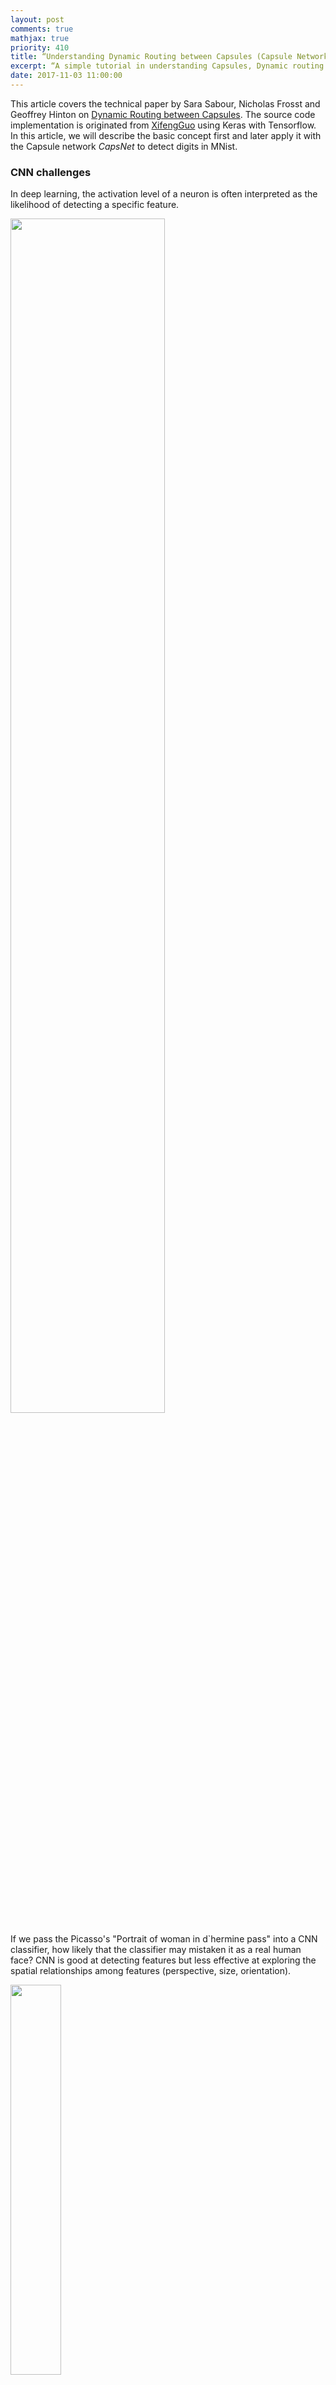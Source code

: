 ```yaml
---
layout: post
comments: true
mathjax: true
priority: 410
title: “Understanding Dynamic Routing between Capsules (Capsule Network)”
excerpt: “A simple tutorial in understanding Capsules, Dynamic routing and Capsule Network CapsNet”
date: 2017-11-03 11:00:00
---
```


This article covers the technical paper by Sara Sabour, Nicholas Frosst and Geoffrey Hinton on [Dynamic Routing between Capsules](https://arxiv.org/pdf/1710.09829.pdf). The source code implementation is originated from [XifengGuo](https://github.com/XifengGuo/CapsNet-Keras) using Keras with Tensorflow. In this article, we will describe the basic concept first and later apply it with the Capsule network _CapsNet_ to detect digits in MNist.

### CNN challenges

In deep learning, the activation level of a neuron is often interpreted as the likelihood of detecting a specific feature. 

<div class="imgcap">
<img src="/assets/capsule/fc.jpg" style="border:none;width:70%;">
</div>

If we pass the Picasso's "Portrait of woman in d`hermine pass" into a CNN classifier, how likely that the classifier may mistaken it as a real human face? CNN is good at detecting features but less effective at exploring the spatial relationships among features (perspective, size, orientation).

<div class="imgcap">
<img src="/assets/capsule/picasso.jpg" style="border:none;width:40%;">
</div>

For example, the following picture may fool a _simple_ CNN model in believing that this a good sketch of a human face.

<div class="imgcap">
<img src="/assets/capsule/face2.jpg" style="border:none;width:20%;">
</div>
[(image source)](http://sharenoesis.com/article/draw-face/84)

A simple CNN model can extract the features for nose, eyes and mouth correctly but will wrongly activate the neuron for the face detection. Without realize the mis-match in spatial orientation and size, the activation for the face detection will be too high.

<div class="imgcap">
<img src="/assets/capsule/face4.jpg" style="border:none;width:60%;">
</div>

Now, we imagine that each neuron contains the likelihood as well as properties of the features. For example, it outputs a vector containing [likelihood, orientation, size]. With this spatial information, we can detect the in-consistence in the orientation and size among the nose, eyes and ear features and therefore output a much lower activation for the face detection.

<div class="imgcap">
<img src="/assets/capsule/face5.jpg" style="border:none;width:60%;">
</div>

Instead of using the term neurons, the technical paper uses the term **capsules** to indicate that capsules output a vector instead of a single scaler value.

### Viewpoint and style invariant

Don't mistaken that CNN cannot explore spatial relationships. With more convolution layers, more features maps and smaller filter size, CNN is feasible in detecting or rejecting features in different combinations of variants. (viewpoint variants like orientation, perspective, and style variants like skin tone, stroke width, font type) Nevertheless this approach tends to memorize the dataset rather than generalize a solution. To avoid overfitting, we use a large training dataset to cover different variant combinations. This approach is not easy to detect adversaries also. MNist dataset contains 55,000 training data. i.e. 5,500 samples per digits. However, it is unlikely that children need to read this large amount of samples to learn digits. Our existing deep learning models including CNN seem inefficient in utilizing datapoints.

> With feature property as part of the information extracted by capsules, we _may_ generalize the model better without an over extensive amount of labeled data for different variants.

### Capsule

> A capsule is a group of neurons that not only capture the likelihood but also the parameters of the specific feature. 

For example, the first row below indicates the probabilities of detecting the number "7" by a neuron. A 2-D capsule is formed by combining 2 neurons. This capsule outputs a 2-D vector in detecting the number "7". For the first image in the second row, it outputs a vector $$ v = (0, 0.9)$$. The magnitude of the vector $$ \| v \| = \sqrt{ 0^2 + 0.9^2 } = 0.9 $$ corresponds to the probability of detecting "7". The second image of each row looks more like a "1" than a "7". Therefore its corresponding likelihood as "7" is smaller (smaller scaler value or smaller vector's magnitude but with the same orientation) .

<div class="imgcap">
<img src="/assets/capsule/cap1.jpg" style="border:none;width:60%;">
</div>

In the third row, we rotate the image by 20°. The capsule will generate vectors with the same magnitude but different orientations. Here, the angle of the vector represents the angle of rotation for the number "7". As we can image, we can add 2 more neurons to a capsule to capture the size and stroke width. 

<div class="imgcap">
<img src="/assets/capsule/style.jpg" style="border:none;width:30%;">
</div>

> We call the output vector of a capsule as the **activity vector** with magnitude represents the probability of detecting a feature and its orientation represents its parameters (properties).

### Compute the output of a capsule

Recall a fully connected neural network:

<div class="imgcap">
<img src="/assets/capsule/fc1.jpg" style="border:none;width:35%;">
</div>

The output of each neuron is computed from the output of the neurons from the previous layer:

$$
\begin{split}
z_j &= \sum_i W_{ij} x_i \\
y_j &= ReLU(z_j) \\
\end{split}
$$

which $$W_{ij}, z_j$$ and $$y_i$$ are all scalars. 

For a capsule, the input $$u_i$$ and the output $$v_j$$ of a capsule are vectors. 

<div class="imgcap">
<img src="/assets/capsule/fc2.jpg" style="border:none;width:35%;">
</div>

We apply a **transformation matrix** $$W_{ij}$$ to the capsule output $$ u_i $$ of the pervious layer. For example, with a $$m \times k $$ matrix, we transform a k-D $$u_i$$ to a m-D $$\hat{u}_{j \vert i}$$. ($$ (m \times k) \text{  } \times \text{  } (k \times 1) \implies m \times 1$$) Then we compute a weighted sum $$s_j$$ with weights $$c_{ij}$$.

$$
\begin{split}
\hat{u}_{j|i} &= W_{ij} u_i \\
s_j & = \sum_i c_{ij}  \hat{u}_{j|i} \\
\end{split}
$$

$$c_{ij}$$ are **coupling coefficients** that are trained by the iterative dynamic routing process (discussed next) and $$ \sum_{j} c_{ij}$$ are designed to sum to one.

Instead of applying a ReLU function, we apply a squashing function to scale the vector between 0 and unit length. 

$$
\begin{split}
v_{j} & = \frac{\| s_{j} \|^2}{ 1 + \| s_{j} \|^2} \frac{s_{j}}{ \| s_{j} \|}  \\
\end{split}
$$

It shrinks small vectors to zero and long vectors to unit vectors. Therefore the likelihood of each capsule is bounded between zero and one.

$$
\begin{split}
v_{j} & \approx \| s_{j} \| s_{j}  \quad & \text{for } s_{j} \text { is short } \\
v_{j} & \approx \frac{s_{j}}{ \| s_{j} \|}  \quad & \text{for } s_{j} \text { is long } \\
\end{split}
$$

### Iterative dynamic Routing

In deep learning, we use backpropagation to train model parameters. The transformation matrix $$ W_{ij} $$ in capsules are still trained with backpropagation. Nevertheless, the coupling coefficients $$c_{ij}$$ are calculated with a new iterative dynamic routing method.

<div class="imgcap">
<img src="/assets/capsule/face6.jpg" style="border:none;width:65%;">
</div>

The **prediction vector** $$\hat{u}_{j \vert i}$$ is computed as (with the transformation matrix):

$$
\begin{split}
\hat{u}_{j|i} &= W_{ij} u_i \\
\end{split}
$$

which $$ u_i $$ is the activity vector for the capsule $$i$$ in the layer below.

The **activity vector** $$v_j$$ for the capsule $$j$$  in the layer above is computed as:

$$
\begin{split}
s_j & = \sum_i c_{ij}  \hat{u}_{j|i} \\
v_{j} & = \frac{\| s_{j} \|^2}{ 1 + \| s_{j} \|^2} \frac{s_{j}}{ \| s_{j} \|}  \\
\end{split}
$$

Intuitively, prediction vector $$\hat{u}_{j \vert i}$$ is the prediction (**vote**) from the capsule $$i$$ on the output of the capsule $$j$$ above. If the activity vector has close similarity with the prediction vector, we conclude that capsule $$i$$ is highly related with the capsule $$j$$. (For example, the eye capsule is highly related to the face capsule.) Such similarity is measured using the scalar product of the prediction and activity vector.  Therefore, the similarity takes into account on both likeliness and the feature properties. (instead of just likeliness in neurons) We compute a relevancy score $$ b_{ij} $$ according to the similarity:

$$
\begin{split}
b_{ij} ← \hat{u}_{j \vert i} \cdot v_j \\
\end{split}
$$

The coupling coefficients $$ c_{ij} $$ is computed as the softmax of $$ b_{ij} $$:

$$
\begin{split}
c_{ij} & = \frac{\exp{b_{ij}}} {\sum_k \exp{b_{ik}} } \\
\end{split}
$$

To make $$b_{ij}$$ more accurate , it is updated iteratively in multiple iterations (typically in 3 iterations). 

$$
\begin{split}
b_{ij} ← b_{ij} + \hat{u}_{j \vert i} \cdot v_j \\
\end{split}
$$

Here is the final pseudo code for the dynamic routing:

<div class="imgcap">
<img src="/assets/capsule/alg.jpg" style="border:none;width:90%;">
</div>

[Source Sara Sabour, Nicholas Frosst, Geoffrey Hinton](https://arxiv.org/pdf/1710.09829.pdf) 

> Routing a capsule to the capsule in the layer above based on relevancy is called **Routing-by-agreement**.

There is a short coming using the max pool in CNN. In max pool, we only keep the most dominating (max) features. Capsules maintain a weighted sum of features from the previous layer. Hence, it is more suitable in detecting overlapping features. For example detecting multiple overlapping digits in the handwriting:

<div class="imgcap">
<img src="/assets/capsule/over.jpg" style="border:none">
</div>

### Significant of Iterative dynamic routing with capsules

In deep learning, we use backpropagation to train the model's parameters based on a cost function. Those parameters (weights) control how signal is routed from one layer to another. If the weight between 2 neurons is zero, the activation of a neuron is not propagated to that neuron.

Iterative dynamic routing provides an alternative of how signal is routed based on feature parameters rather than one size fit all cost function. By utilizing the feature parameters, we can theoretically group capsules better to form a high level structure. For example, the capsule layers may eventually behaves as a **parse tree** that explore the part-whole relationship. (for example, a face is composed of eyes, a nose and a mouth) The iterative dynamic routing controls how much a signal is propagate upward to the capsules above utilizing the transformation matrix, the likeliness and the feature's properties.

<div class="imgcap">
<img src="/assets/capsule/face7.jpg" style="border:none;width:45%;">
</div>

The iterative dynamic routing with capsules is just one showcase in demonstrating the routing-by-agreement. In a second paper on capsules _Matrix capsules with EM routing_, a [likeliness, 4x4 pose matrix] matrix capsule is proposed (rather than a k-D vector capsule) with a new Expectation-maximization routing (EM routing). The objective of the EM routing is to group capsules to form a part-whole relationship like the parse tree above with a clustering technique (EM). A higher level feature (a face) is detected by looking for agreement between votes from the capsules one layer below. Instead of using the scalar product to find the similarity, we use EM to cluster capsules that have close proximity of the corresponding votes.

In machine learning, we use EM to cluster datapoints into different Gaussian distributions. For example, we cluster the datapoints below into two clusters modeled by two gaussian distributions.

<div class="imgcap">
<img src="/assets/ml/GM2.png" style="border:none;width:60%;">
</div>
 
The matrix capsules extract pose information of a feature and then transform it with a trasformation matrix to a vote. The transformation matrix is viewpoint invariant. We do not need different transformation matrices for different viewpoints. Even the viewpoint may change, the pose matrices (or votes) corresponding to the same high level structure (a face) will change in a co-ordinate way such that a cluster with the same capsules can be detected just in a slightly shifted area. Hence, the EM routing groups related capsules regardless of the viewpoint. Unlike CNN which the weight for a neuron can be viewpoint dependent, the transformation matrix is viewpoint independent which may require less data to train.

> New capsules and routing algorithm will hopefully build higher level structures much easier and much effectively with less training data.

### CapsNet architecture

Finally, we apply capsules to build the CapsNet to classify the MNist digits. The following is the architecture using CapsNet.

<div class="imgcap">
<img src="/assets/capsule/arch1.jpg" style="border:none;width:70%;">
</div>

Image is feed into the ReLU Conv1 which is a standard convolution layer. It applies 256 9x9 kernels to generate an output with 256 channels (feature maps). With stride 1 and no padding, the spatial dimension is reduced to 20x20. ( 28-9+1=20) 

It is then feed into PrimaryCapsules which is a modified convolution layer supporting capsules. It generates a 8-D vector instead of a scalar. PrimaryCapsules used 8x32 kernels to generate 32 8-D capsules. (i.e. 8 output neurons are grouped together to form a capsule) PrimaryCapsules uses 9x9 kernels with stride 2 and no padding to reduce the spatial dimension from 20x20 to 6x6 ( $$\frac{20-9+1}{2} = 6 $$). In PrimaryCapsules, we have 32x6x6 capsules. 

It is then feed into DigiCaps which apply a transformation matrix $$W_{ij} $$ with shape 16x8 to convert the 8-D capsule to a 16-D capsule for each class $$j$$ (from 1 to 10).

$$
\begin{split}
\hat{u}_{j|i} &= W_{ij} u_i \\
\end{split}
$$

The final output $$v_j$$ for class $$j$$ is computed as:

$$
\begin{split}
s_j & = \sum_i c_{ij}  \hat{u}_{j|i} \\
v_{j} & = \frac{\| s_{j} \|^2}{ 1 + \| s_{j} \|^2} \frac{s_{j}}{ \| s_{j} \|}  \\
\end{split}
$$

Because there are 10 classes, the shape of DigiCaps is 10x16 (10 16-D vector.) Each vector $$v_j$$ acts as the capsule for class $$j$$. The probability of the image to be classify as $$j$$ is computed by $$\| v_j \|$$. In our example, the true label is 7 and $$v_7$$ is the latent representation of our input. With a 2 hidden fully connected layers, we can reconstruct the 28x28 image from $$v_7$$.

Here is the summary of each layers:

| Layer Name | Apply | Output shape |
| --- | --- | --- | --- |
| Image | Raw image array |  28x28x1|
| ReLU Conv1 | Convolution layer with 9x9 kernels output 256 channels, stride 1, no padding with ReLU  | 20x20x256 |
| PrimaryCapsules | Convolution capsule layer with 9x9 kernel output 32x6x6 8-D capsule, stride 2, no padding  | 6x6x32x8 |
| DigiCaps | Capsule output computed from a $$W_{ij} $$ (16x8 matrix) between $$u_i$$ and $$v_j$$ ($$i$$ from 1 to 32x6x6 and $$j$$ from 1 to 10). | 10x16 |
| FC1 | Fully connected with ReLU | 512 |
| FC2 | Fully connected with ReLU | 1024 |
| Output image | Fully connected with sigmoid | 784 (28x28) | 

> Our capsule layers use convolution kernels to explore locality information.

### Loss function (Margin loss)

In our example, we want to detect multiple digits in a picture. Capsules use a separate margin loss $$L_c$$ for each category $$c$$ digit present in the picture:

$$
L_c = T_c \max(0, m^+ − \|v_c\|)^2 + λ (1 − T_c) \max(0, \|v_c\| − m^−)^2
$$

which $$T_c = 1$$ if an object of class $$c$$ is present. $$m^+ = 0.9$$ and $$m^− = 0.1$$. The λ down-weighting (default 0.5) stops the initial learning from shrinking the activity
vectors of all classes. The total loss is just the sum of the losses of all classes.

Computing the margin loss in Keras
```python
def margin_loss(y_true, y_pred):
    """
    :param y_true: [None, n_classes]
    :param y_pred: [None, num_capsule]
    :return: a scalar loss value.
    """
    L = y_true * K.square(K.maximum(0., 0.9 - y_pred)) + \
        0.5 * (1 - y_true) * K.square(K.maximum(0., y_pred - 0.1))

    return K.mean(K.sum(L, 1))
```

### CapsNet model

Here is the Keras code in creating the CapsNet model:
```python
def CapsNet(input_shape, n_class, num_routing):
    """
    :param input_shape: (None, width, height, channels)
    :param n_class: number of classes
    :param num_routing: number of routing iterations
    :return: A Keras Model with 2 inputs (image, label) and 
             2 outputs (capsule output and reconstruct image)
    """
    # Image
    x = layers.Input(shape=input_shape)

    # ReLU Conv1
    conv1 = layers.Conv2D(filters=256, kernel_size=9, strides=1, 
	             padding='valid', activation='relu', name='conv1')(x)

    # PrimaryCapsules: Conv2D layer with `squash` activation, 
    # reshape to [None, num_capsule, dim_vector]
    primarycaps = PrimaryCap(conv1, dim_vector=8, n_channels=32, 
	                    kernel_size=9, strides=2, padding='valid')

    # DigiCap: Capsule layer. Routing algorithm works here.
    digitcaps = DigiCaps(num_capsule=n_class, dim_vector=16, 
	        num_routing=num_routing, name='digitcaps')(primarycaps)

    # The length of the capsule's output vector 
    out_caps = Length(name='out_caps')(digitcaps)

    # Decoder network.
    y = layers.Input(shape=(n_class,))

    # The true label is used to extract the corresponding vj
    masked = Mask()([digitcaps, y])  
    x_recon = layers.Dense(512, activation='relu')(masked)
    x_recon = layers.Dense(1024, activation='relu')(x_recon)
    x_recon = layers.Dense(784, activation='sigmoid')(x_recon)
    x_recon = layers.Reshape(target_shape=[28, 28, 1], name='out_recon')(x_recon)

    # two-input-two-output keras Model
    return models.Model([x, y], [out_caps, x_recon])
```

The length of the capsule's output vector $$\| v_j \| $$ corresponds to the probability that it belong to the class $$j$$. For example, $$ \| v_7 \| $$ is the probability of the input image belongs to 7.
```python
class Length(layers.Layer):
    def call(self, inputs, **kwargs):
        # L2 length which is the square root 
        # of the sum of square of the capsule element
        return K.sqrt(K.sum(K.square(inputs), -1))
```
			
#### PrimaryCapsules

PrimaryCapsules converts 20x20 256 channels into 32x6x6 8-D capsules.
```python
def PrimaryCap(inputs, dim_vector, n_channels, kernel_size, strides, padding):
    """
    Apply Conv2D `n_channels` times and concatenate all capsules
    :param inputs: 4D tensor, shape=[None, width, height, channels]
    :param dim_vector: the dim of the output vector of capsule
    :param n_channels: the number of types of capsules
    :return: output tensor, shape=[None, num_capsule, dim_vector]
    """
    output = layers.Conv2D(filters=dim_vector*n_channels, kernel_size=kernel_size, strides=strides, padding=padding)(inputs)
    outputs = layers.Reshape(target_shape=[-1, dim_vector])(output)
    return layers.Lambda(squash)(outputs)
```

#### Squash function

Squash function behaves like a sigmoid function to squash a vector such that its length falls between 0 and 1.

$$
\begin{split}
v_{j} & = \frac{\| s_{j} \|^2}{ 1 + \| s_{j} \|^2} \frac{s_{j}}{ \| s_{j} \|}  \\
\end{split}
$$


```python
def squash(vectors, axis=-1):
    """
    The non-linear activation used in Capsule. It drives the length of a large vector to near 1 and small vector to 0
    :param vectors: some vectors to be squashed, N-dim tensor
    :param axis: the axis to squash
    :return: a Tensor with same shape as input vectors
    """
    s_squared_norm = K.sum(K.square(vectors), axis, keepdims=True)
    scale = s_squared_norm / (1 + s_squared_norm) / K.sqrt(s_squared_norm)
    return scale * vectors
```

#### DigiCaps with dynamic routing

DigiCaps converts the capsules in PrimaryCapsules to 10 capsules each making a prediction for class $$j$$. The following is the code in creating 10 (n_class) 16-D (dim_vector) capsules:
```python
# num_routing is default to 3
digitcaps = DigiCap(num_capsule=n_class, dim_vector=16, 
                  num_routing=num_routing, name='digitcaps')(primarycaps)
```

DigiCap is just a simple extension of a dense layer. Instead of taking a scalar and output a scalar, it takes a vector and output a vector:

* input shape = (None, input_num_capsule (32), input_dim_vector(8) )
* output shape = (None, num_capsule (10), dim_vector(16) ) 

Here is the DigiCaps and we will detail some part of the code for explanation later.
```python
class DigiCap(layers.Layer):
    """
    The capsule layer. 
 	
    :param num_capsule: number of capsules in this layer
    :param dim_vector: dimension of the output vectors of the capsules in this layer
    :param num_routings: number of iterations for the routing algorithm
    """
    def __init__(self, num_capsule, dim_vector, num_routing=3,
                 kernel_initializer='glorot_uniform',
                 b_initializer='zeros',
                 **kwargs):
        super(DigiCap, self).__init__(**kwargs)
        self.num_capsule = num_capsule    # 10
        self.dim_vector = dim_vector      # 16
        self.num_routing = num_routing    # 3
        self.kernel_initializer = initializers.get(kernel_initializer)
        self.b_initializer = initializers.get(b_initializer)

    def build(self, input_shape):
        "The input Tensor should have shape=[None, input_num_capsule, input_dim_vector]"		
        assert len(input_shape) >= 3, 
        self.input_num_capsule = input_shape[1]
        self.input_dim_vector = input_shape[2]

        # Transform matrix W
        self.W = self.add_weight(shape=[self.input_num_capsule, self.num_capsule, 
                                 self.input_dim_vector, self.dim_vector],
                                 initializer=self.kernel_initializer,
                                 name='W')

        # Coupling coefficient. 
        # The redundant dimensions are just to facilitate subsequent matrix calculation.
        self.b = self.add_weight(shape=[1, self.input_num_capsule, self.num_capsule, 1, 1],
                                    initializer=self.b_initializer,
                                    name='b',
                                    trainable=False)
        self.built = True

    def call(self, inputs, training=None):
        # inputs.shape = (None, input_num_capsule, input_dim_vector)
        # Expand dims to (None, input_num_capsule, 1, 1, input_dim_vector)
        inputs_expand = K.expand_dims(K.expand_dims(inputs, 2), 2)

        # Replicate num_capsule dimension to prepare being multiplied by W
        # Now shape = [None, input_num_capsule, num_capsule, 1, input_dim_vector]
        inputs_tiled = K.tile(inputs_expand, [1, 1, self.num_capsule, 1, 1])

        # Compute `inputs * W` by scanning inputs_tiled on dimension 0. 
        # inputs_hat.shape = [None, input_num_capsule, num_capsule, 1, dim_vector]
        inputs_hat = tf.scan(lambda ac, x: K.batch_dot(x, self.W, [3, 2]),
                             elems=inputs_tiled,
                             initializer=K.zeros([self.input_num_capsule, self.num_capsule, 1, self.dim_vector]))
        # Routing algorithm
        assert self.num_routing > 0, 'The num_routing should be > 0.'
        for i in range(self.num_routing):
            c = tf.nn.softmax(self.b, dim=2)  # dim=2 is the num_capsule dimension
            # outputs.shape=[None, 1, num_capsule, 1, dim_vector]
            outputs = squash(K.sum(c * inputs_hat, 1, keepdims=True))

            # last iteration needs not compute b which will not be passed to the graph any more anyway.
            if i != self.num_routing - 1:
                self.b += K.sum(inputs_hat * outputs, -1, keepdims=True)
        return K.reshape(outputs, [-1, self.num_capsule, self.dim_vector])
```

_build_ declares the self.W parameters representing the transform matrix W and self.b representing the $$b_{ij}$$. 
```python
    def build(self, input_shape):
        "The input Tensor should have shape=[None, input_num_capsule, input_dim_vector]"		
        assert len(input_shape) >= 3, 
        self.input_num_capsule = input_shape[1]
        self.input_dim_vector = input_shape[2]

        # Transform matrix W
        self.W = self.add_weight(shape=[self.input_num_capsule, self.num_capsule, 
                                 self.input_dim_vector, self.dim_vector],
                                 initializer=self.kernel_initializer,
                                 name='W')

        # Coupling coefficient. 
        # The redundant dimensions are just to facilitate subsequent matrix calculation.
        self.b = self.add_weight(shape=[1, self.input_num_capsule, self.num_capsule, 1, 1],
                                    initializer=self.b_initializer,
                                    name='b',
                                    trainable=False)
        self.built = True
```

To compute:

$$
\begin{split}
\hat{u}_{j|i} &= W_{ij} u_i \\
\end{split}
$$

The code first expand the dimension of $$u_i$$ and then multiple it with $$w$$. Nevertheless, the simple dot product implementation of $$ W_{ij} u_i $$ (commet out below) is replaced by tf.scan for better speed performance.

```python
class DigiCap(layers.Layer):
    ...

    def call(self, inputs, training=None):
        # inputs.shape = (None, input_num_capsule, input_dim_vector)
        # Expand dims to (None, input_num_capsule, 1, 1, input_dim_vector)
        inputs_expand = K.expand_dims(K.expand_dims(inputs, 2), 2)

        # Replicate num_capsule dimension to prepare being multiplied by W
        # Now shape = [None, input_num_capsule, num_capsule, 1, input_dim_vector]
        inputs_tiled = K.tile(inputs_expand, [1, 1, self.num_capsule, 1, 1])

        """  
        # Compute `inputs * W` 
        # By expanding the first dim of W.
        # W has shape (batch_size, input_num_capsule, num_capsule, input_dim_vector, dim_vector)
        w_tiled = K.tile(K.expand_dims(self.W, 0), [self.batch_size, 1, 1, 1, 1])
        
        # Transformed vectors, 
        inputs_hat.shape = (None, input_num_capsule, num_capsule, 1, dim_vector)
        inputs_hat = K.batch_dot(inputs_tiled, w_tiled, [4, 3])
        """
		
        # However, we will implement the same code with a faster implementation using tf.sacn	
        # Compute `inputs * W` by scanning inputs_tiled on dimension 0. 
        # inputs_hat.shape = [None, input_num_capsule, num_capsule, 1, dim_vector]
        inputs_hat = tf.scan(lambda ac, x: K.batch_dot(x, self.W, [3, 2]),
                             elems=inputs_tiled,
                             initializer=K.zeros([self.input_num_capsule, self.num_capsule, 1, self.dim_vector]))
```

Here is the code to implement the following Iterative dynamic Routing pseudo code.

<div class="imgcap">
<img src="/assets/capsule/alg.jpg" style="border:none;width:90%;">
</div>

```python
class DigiCap(layers.Layer):
    ...
    def call(self, inputs, training=None):
        ...
        # Routing algorithm
        assert self.num_routing > 0, 'The num_routing should be > 0.'
		
        for i in range(self.num_routing):  # Default: loop 3 times
            c = tf.nn.softmax(self.b, dim=2)  # dim=2 is the num_capsule dimension
			
            # outputs.shape=[None, 1, num_capsule, 1, dim_vector]
            outputs = squash(K.sum(c * inputs_hat, 1, keepdims=True))

            # last iteration needs not compute b which will not be passed to the graph any more anyway.
            if i != self.num_routing - 1:
                self.b += K.sum(inputs_hat * outputs, -1, keepdims=True)
        return K.reshape(outputs, [-1, self.num_capsule, self.dim_vector])
```

#### Image reconstruction

We use the true label to select $$ v_j $$ to reconstruct the image during training. Then we feed $$v_j$$ through 3 fully connected layers to re-generate the original image. 

Select $$v_j$$ in training with Mask
```python
class Mask(layers.Layer):
    """
    Mask a Tensor with shape=[None, d1, d2] by the max value in axis=1.
    Output shape: [None, d2]
    """
    def call(self, inputs, **kwargs):
        # use true label to select target capsule, shape=[batch_size, num_capsule]
        if type(inputs) is list:  # true label is provided with shape = [batch_size, n_classes], i.e. one-hot code.
            assert len(inputs) == 2
            inputs, mask = inputs
        else:  # if no true label, mask by the max length of vectors of capsules
            x = inputs
            # Enlarge the range of values in x to make max(new_x)=1 and others < 0
            x = (x - K.max(x, 1, True)) / K.epsilon() + 1
            mask = K.clip(x, 0, 1)  # the max value in x clipped to 1 and other to 0

        # masked inputs, shape = [batch_size, dim_vector]
        inputs_masked = K.batch_dot(inputs, mask, [1, 1])
        return inputs_masked
```

#### Reconstruction loss

A reconstruction loss $$ \| \text{image} - \text{reconstructed image} \|$$ is added to the loss function. It trains the network to capture the critical properties into the capsule. However, the reconstruction loss is multiple by a regularization factor (0.0005) so it does not dominate over the marginal loss.

### What capsule is learning?

Each capsule in DigiCaps is a 16-D vector. By slightly varying one dimension by holding other constant, we can learn what property for each dimension is capturing. Each row below is the reconstructed image (using the decoder) of changing only one dimension.

<div class="imgcap">
<img src="/assets/capsule/dim.png" style="border:none;width:70%;">
</div>

[Source Sara Sabour, Nicholas Frosst, Geoffrey Hinton](https://arxiv.org/pdf/1710.09829.pdf) 


